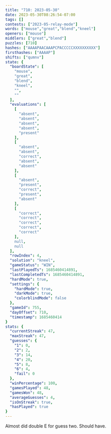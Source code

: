 ```yaml
---
title: "710: 2023-05-30"
date: 2023-05-30T08:26:54-07:00
tags: []
contests: ["2023-05-relay-mode"]
words: ["mouse","great","blend","kneel"]
openers: ["mouse"]
middlers: ["great","blend"]
puzzles: [710]
hashes: ["AAAAPAACAAAPCPACCCCCXXXXXXXXXX"]
firsthashes: ["AAAAP"]
shifts: ["qumnv"]
state: {
  "boardState": [
    "mouse",
    "great",
    "blend",
    "kneel",
    "",
    ""
  ],
  "evaluations": [
    [
      "absent",
      "absent",
      "absent",
      "absent",
      "present"
    ],
    [
      "absent",
      "absent",
      "correct",
      "absent",
      "absent"
    ],
    [
      "absent",
      "present",
      "correct",
      "present",
      "absent"
    ],
    [
      "correct",
      "correct",
      "correct",
      "correct",
      "correct"
    ],
    null,
    null
  ],
  "rowIndex": 4,
  "solution": "kneel",
  "gameStatus": "WIN",
  "lastPlayedTs": 1685460414891,
  "lastCompletedTs": 1685460414891,
  "hardMode": true,
  "settings": {
    "hardMode": true,
    "darkMode": true,
    "colorblindMode": false
  },
  "gameId": 755,
  "dayOffset": 710,
  "timestamp": 1685460414
}
stats: {
  "currentStreak": 47,
  "maxStreak": 47,
  "guesses": {
    "1": 0,
    "2": 2,
    "3": 14,
    "4": 20,
    "5": 8,
    "6": 4,
    "fail": 0
  },
  "winPercentage": 100,
  "gamesPlayed": 48,
  "gamesWon": 48,
  "averageGuesses": 4,
  "isOnStreak": true,
  "hasPlayed": true
}
---
```

<!-- more -->
Almost did double E for guess two. Should have.
